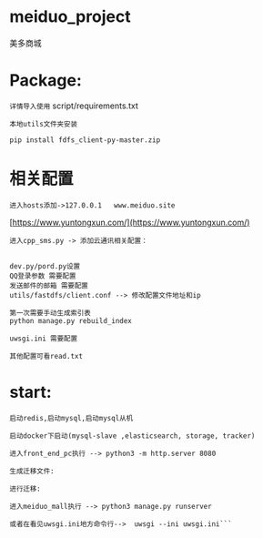 # meiduo_project
美多商城


# Package:

`详情导入使用`
script/requirements.txt

`本地utils文件夹安装`

`pip install fdfs_client-py-master.zip `

# 相关配置

`进入hosts添加->127.0.0.1	www.meiduo.site`

[https://www.yuntongxun.com/](https://www.yuntongxun.com/)

`进入cpp_sms.py -> 添加云通讯相关配置：`


````

dev.py/pord.py设置
QQ登录参数 需要配置
发送邮件的邮箱 需要配置
utils/fastdfs/client.conf --> 修改配置文件地址和ip

第一次需要手动生成索引表
python manage.py rebuild_index

uwsgi.ini 需要配置

其他配置可看read.txt
````
# start:

`启动redis,启动mysql,启动mysql从机`

`启动docker下启动(mysql-slave ,elasticsearch, storage, tracker)`

`进入front_end_pc执行 --> python3 -m http.server 8080`

`生成迁移文件: `

`进行迁移: `

```
进入meiduo_mall执行 --> python3 manage.py runserver

或者在看见uwsgi.ini地方命令行-->  uwsgi --ini uwsgi.ini```

